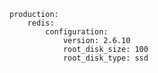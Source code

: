 <!-- usedin: [ _includes/_inlines/Deployment/common/building-a-manifest-file/building-a-manifest-file_redis-v1.md] -->

```
production:
    redis:
        configuration:
            version: 2.6.10
            root_disk_size: 100
            root_disk_type: ssd
```
